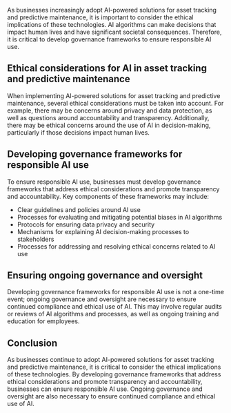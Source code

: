 
As businesses increasingly adopt AI-powered solutions for asset tracking and predictive maintenance, it is important to consider the ethical implications of these technologies. AI algorithms can make decisions that impact human lives and have significant societal consequences. Therefore, it is critical to develop governance frameworks to ensure responsible AI use.

Ethical considerations for AI in asset tracking and predictive maintenance
--------------------------------------------------------------------------

When implementing AI-powered solutions for asset tracking and predictive maintenance, several ethical considerations must be taken into account. For example, there may be concerns around privacy and data protection, as well as questions around accountability and transparency. Additionally, there may be ethical concerns around the use of AI in decision-making, particularly if those decisions impact human lives.

Developing governance frameworks for responsible AI use
-------------------------------------------------------

To ensure responsible AI use, businesses must develop governance frameworks that address ethical considerations and promote transparency and accountability. Key components of these frameworks may include:

* Clear guidelines and policies around AI use
* Processes for evaluating and mitigating potential biases in AI algorithms
* Protocols for ensuring data privacy and security
* Mechanisms for explaining AI decision-making processes to stakeholders
* Processes for addressing and resolving ethical concerns related to AI use

Ensuring ongoing governance and oversight
-----------------------------------------

Developing governance frameworks for responsible AI use is not a one-time event; ongoing governance and oversight are necessary to ensure continued compliance and ethical use of AI. This may involve regular audits or reviews of AI algorithms and processes, as well as ongoing training and education for employees.

Conclusion
----------

As businesses continue to adopt AI-powered solutions for asset tracking and predictive maintenance, it is critical to consider the ethical implications of these technologies. By developing governance frameworks that address ethical considerations and promote transparency and accountability, businesses can ensure responsible AI use. Ongoing governance and oversight are also necessary to ensure continued compliance and ethical use of AI.
